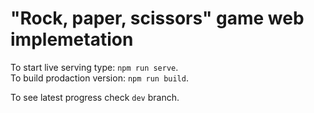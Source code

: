 # "Rock, paper, scissors" game web implemetation
To start live serving type: `npm run serve`.  
To build prodaction version: `npm run build`. 

To see latest progress check `dev` branch.
